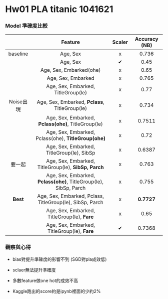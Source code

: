 # Hw01 PLA titanic 1041621

### Model 準確度比較

|          | Feature                                                           | Scaler | Accuracy (NB) |
|:--------:|:-----------------------------------------------------------------:|:------:|:-------------:|
| baseline | Age, Sex                                                          | x      | 0.736         |
|          | Age, Sex                                                          | ✔︎     | 0.45          |
|          | Age, Sex, Embarked(ohe)                                           | x      | 0.65          |
|          | Age, Sex, Embarked                                                | x      | 0.765         |
|          | Age, Sex, Embarked, TitleGroup(le)                                | x      | 0.77          |
| Noise出現  | Age, Sex, Embarked, **Pclass**, TitleGroup(le)                    | x      | 0.734         |
|          | Age, Sex, Embarked, **Pclass(ohe)**, TitleGroup(le)               | x      | 0.7511        |
|          | Age, Sex, Embarked, Pclass(ohe), **TitleGroup(ohe)**              | x      | 0.72          |
|          | Age, Sex, Embarked, TitleGroup(le), SibSp                         | x      | 0.6387        |
| 要一起      | Age, Sex, Embarked, TitleGroup(le), **SibSp, Parch**              | x      | 0.763         |
|          | Age, Sex, Embarked, **Pclass(ohe)**, TitleGroup(le), SibSp, Parch | x      | 0.755         |
| **Best** | Age, Sex, Embarked, Pclass, TitleGroup(le), SibSp, Parch          | x      | **0.7727**    |
|          | Age, Sex, Embarked, TitleGroup(le), **Fare**                      | x      | 0.65          |
|          | Age, Sex, Embarked, TitleGroup(le), **Fare**                      | ✔︎     | 0.7368        |

### 觀察與心得

* bias對提升準確度的影響不到 (SGD對pla成效低)

* sclaer無法提升準確度

* 多數feature做one hot的成效不高

* Kaggle跑出的score約是ipynb裡面的少約2%
